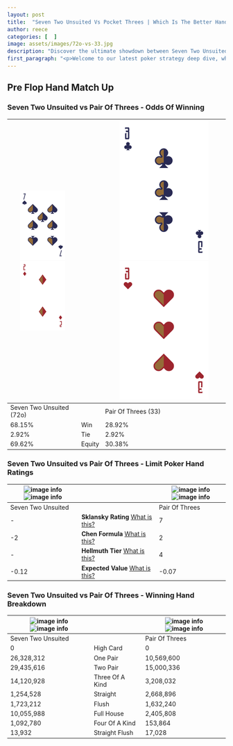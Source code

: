 ```yaml
---
layout: post
title:  "Seven Two Unsuited Vs Pocket Threes | Which Is The Better Hand In Poker? A Complete Guide"
author: reece
categories: [  ]
image: assets/images/72o-vs-33.jpg
description: "Discover the ultimate showdown between Seven Two Unsuited and Pair Of Threes in poker! Uncover the odds, strategies, and scenarios where one hand triumphs over the other. Get ready to up your poker game with this thrilling analysis."
first_paragraph: "<p>Welcome to our latest poker strategy deep dive, where we're pitting two distinct hands against each other in a high-stakes showdown: Seven Two Unsuited vs Pair Of Threes.</p><p>In the dynamic world of poker, every decision counts, and knowing which hand holds the upper hand is key to your success at the table.</p><p>In this article, we'll dissect these two hands, explore the scenarios where one dominates the other, and equip you with the knowledge to make strategic choices that can tip the odds in your favor.</p><p>Get ready to unravel the intriguing dynamics of these poker hands and elevate your game to new heights.</p>"
---
```




[comment]: # (sp0)

## Pre Flop Hand Match Up

<div class="table hand-ratings" markdown="1"> 



### Seven Two Unsuited vs Pair Of Threes - Odds Of Winning


    
| ![image info](assets/images/hand1/7.png) ![image info](assets/images/hand1/2o.png) |  | ![image info](assets/images/hand2/3.png) ![image info](assets/images/hand2/3o.png) |
| -------- | -------- | -------- |
| Seven Two Unsuited (72o) |  | Pair Of Threes (33) |
| 68.15% | Win | 28.92% |
| 2.92% | Tie | 2.92% |
| 69.62% | Equity | 30.38% |




[comment]: # (sp1)



### Seven Two Unsuited vs Pair Of Threes - Limit Poker Hand Ratings


    
| ![image info](https://www.riverpairs.com/assets/images/hand1/7.png) ![image info](https://www.riverpairs.com/assets/images/hand1/2o.png) |  | ![image info](https://www.riverpairs.com/assets/images/hand2/3.png) ![image info](https://www.riverpairs.com/assets/images/hand2/3o.png) |
| -------- | -------- | -------- |
| Seven Two Unsuited |  | Pair Of Threes |
| - | **Sklansky Rating** [What is this?](/sklansky-rating-explained) | 7 |
| -2 | **Chen Formula** [What is this?](/chen-formula-explained) | 2 |
| - | **Hellmuth Tier** [What is this?](/Hellmuth-tier-explained) | 4 |
| -0.12 | **Expected Value** [What is this?](/expected-value-explained) | -0.07 |




[comment]: # (sp2)



### Seven Two Unsuited vs Pair Of Threes - Winning Hand Breakdown


    
| ![image info](https://www.riverpairs.com/assets/images/hand1/7.png) ![image info](https://www.riverpairs.com/assets/images/hand1/2o.png) |  | ![image info](https://www.riverpairs.com/assets/images/hand2/3.png) ![image info](https://www.riverpairs.com/assets/images/hand2/3o.png) |
| -------- | -------- | -------- |
| Seven Two Unsuited |  | Pair Of Threes |
| 0 | High Card | 0 |
| 26,328,312 | One Pair | 10,569,600 |
| 29,435,616 | Two Pair | 15,000,336 |
| 14,120,928 | Three Of A Kind | 3,208,032 |
| 1,254,528 | Straight | 2,668,896 |
| 1,723,212 | Flush | 1,632,240 |
| 10,055,988 | Full House | 2,405,808 |
| 1,092,780 | Four Of A Kind | 153,864 |
| 13,932 | Straight Flush | 17,028 |




[comment]: # (sp3)



</div>

[comment]: # (sp4)



[comment]: # (sp5)

